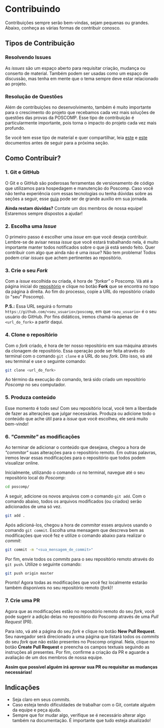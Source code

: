 # Contribuindo

Contribuições sempre serão bem-vindas, sejam pequenas ou grandes. Abaixo, conheça as várias formas de contribuir conosco.

## Tipos de Contribuição

### Resolvendo Issues

As *issues* são um espaço aberto para requisitar criação, mudança ou conserto de material. Também podem ser usadas como um espaço de discussão, mas tenha em mente que o tema sempre deve estar relacionado ao projeto.

### Resolução de Questões

Além de contribuições no desenvolvimento, também é muito importante para o crescimento do projeto que recebamos cada vez mais soluções de questões das provas da POSCOMP. Esse tipo de contribuição é particularmente importante, pois torna o impacto do projeto cada vez mais profundo. 

Se você tem esse tipo de material e quer compartilhar, leia [este](./docs/QUESTAO.md) e [este](./docs/AUTOR.md) documentos antes de seguir para a próxima seção.

## Como Contribuir?

### 1. Git e GitHub

O Git e o GitHub são poderosas ferramentas de versionamento de código que utilizamos para hospedagem e manutenção do Poscomp. Caso você não tenha experiência com essas tecnologias ou tenha dúvidas sobre as seções a seguir, esse [guia](https://tableless.com.br/tudo-que-voce-queria-saber-sobre-git-e-github-mas-tinha-vergonha-de-perguntar/) pode ser de grande auxílio em sua jornada.

**Ainda restam dúvidas?** Contate um dos membros de nossa equipe! Estaremos sempre dispostos a ajudar!

### 2. Escolha uma *Issue*

O primeiro passo é escolher uma *issue* em que você deseja contribuir. Lembre-se de avisar nessa *issue* que você estará trabalhando nela, é muito importante manter todos notificados sobre o que já está sendo feito. Quer contribuir com algo que ainda não é uma *issue*? Não tem problema! Todos podem criar *issues* que achem pertinentes ao repositório.

### 3. Crie o seu *Fork*

Com a *issue* escolhida ou criada, é hora de *"forkar"* o Poscomp. Vá até a página inicial do [repositório](https://github.com/OpenDevUFCG/poscomp) e clique no botão **Fork** que se encontra no topo da página à direita. Ao fim do processo, copie a URL do repositório criado (o "seu" Poscomp).

**P.S.:** Essa URL seguirá o formato `https://github.com/<seu_usuario>/poscomp`, em que `<seu_usuario>` é o seu usuário do GitHub. Por fins didáticos, iremos chamá-la apenas de `<url_do_fork>` a partir daqui.

### 4. Clone o repositório

Com o *fork* criado, é hora de ter nosso repositório em sua máquina através da clonagem de repositório. Essa operação pode ser feita através do terminal com o comando `git clone` e a URL do seu *fork*. Dito isso, vá até seu terminal e use o seguinte comando:

```sh
git clone <url_do_fork>
```
Ao término da execução do comando, terá sido criado um repositório *Poscomp* no seu computador.

### 5. Produza conteúdo

Esse momento é todo seu! Com seu repositório local, você tem a liberdade de fazer as alterações que julgar necessárias. Produza ou adicione todo o conteúdo que ache útil para a *issue* que você escolheu, ele será muito bem-vindo! 

### 6. *"Commite"* as modificações

Ao terminar de adicionar o conteúdo que desejava, chegou a hora de *"commitar"* suas alterações para o repositório remoto. Em outras palavras, iremos levar essas modificações para o repositório que todos podem visualizar online.

Inicialmente, utilizando o comando `cd` no terminal, navegue até o seu repositório local do *Poscomp*:

```sh
cd poscomp/
```
A seguir, adicione os novos arquivos com o comando `git add`. Com o comando abaixo, todos os arquivos modificados (ou criados) serão adicionados de uma só vez.

```sh
git add . 
```

Após adicioná-los, chegou a hora de *commitar* esses arquivos usando o comando `git commit`. Escolha uma mensagem que descreva bem as modificações que você fez e utilize o comando abaixo para realizar o *commit*:

```sh
git commit -m "<sua_mensagem_de_commit>"
```

Por fim, envie todos os *commits* para o seu repositório remoto através do `git push`. Utilize o seguinte comando:

```sh
git push origin master
```
Pronto! Agora todas as modificações que você fez localmente estarão também disponíveis no seu repositório remoto (*fork*)!

### 7. Crie uma PR

Agora que as modificações estão no repositório remoto do seu *fork*, você pode sugerir a adição delas no repositório do Poscomp através de uma *Pull Request* (PR). 

Para isto, vá até a página do seu *fork* e clique no botão **New Pull Request**. Seu navegador será direcionado a uma página que listará todos os *commits* do seu *fork* que não estão presentes no Poscomp original. Nela, clique no botão **Create Pull Request** e preencha os campos textuais seguindo as instruções ali presentes. Por fim, confirme a criação da PR e aguarde a avaliação de um dos membros de nossa equipe. 

**Assim que possível alguém irá aprovar sua PR ou requisitar as mudanças necessárias!**

## Indicações

- Seja claro em seus *commits*.
- Caso esteja tendo dificuldades de trabalhar com o Git, contate alguém da equipe e peça ajuda.
- Sempre que for mudar algo, verifique se é necessário alterar algo também na documentação. É importante que tudo esteja atualizado!

